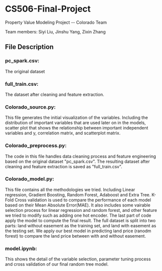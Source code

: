 # CS506-Final-Project
Property Value Modeling Project -- Colorado Team 

Team members: Siyi Liu, Jinshu Yang, Zixin Zhang

## File Description
### pc_spark.csv:
The original dataset

### full_train.csv:
The dataset after cleaning and feature extraction.

### Colorado_source.py:
This file generates the initial visualization of the variables. Including the distribution of important variables that are used later on in the models, scatter plot that shows the relationship between important independent variables and y, correlation matrix, and scatterplot matrix.

### Colorado_preprocess.py:
The code in this file handles data cleaning process and feature engineering based on the original dataset "pc_spark.csv". The resulting dataset after cleaning and feature extraction is saved as "full_train.csv".

### Colorado_model.py:
This file contains all the methodologies we tried. Including Linear regression, Gradient Boosting, Random Forest, Adaboost and Extra Tree. K-Fold Cross validation is used to compare the performance of each model based on their Mean Absolute Error(MAE). It also includes some vairable selection process for linear regression and random forest, and other feature we tried to modify such as adding one hot encoder. The last part of code apply the model to compute the final result. The full dataset is split into two parts: land without easement as the training set, and land with easement as the testing set. We apply our best model in predicting land price (ranodm forest) to compare the land price between with and without easement. 

### model.ipynb:
This shows the detail of the variable selection, parameter tuning process and cross validation of our final random tree model.


